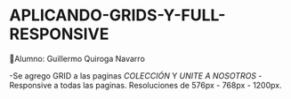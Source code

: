 # APLICANDO-GRIDS-Y-FULL-RESPONSIVE

🔷Alumno: Guillermo Quiroga Navarro

 -Se agrego GRID a las paginas *COLECCIÓN* Y *UNITE A NOSOTROS*
 -Responsive a todas las paginas. Resoluciones de 576px - 768px - 1200px.
